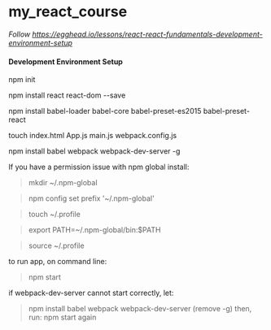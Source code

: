 # my_react_course

_Follow https://egghead.io/lessons/react-react-fundamentals-development-environment-setup_

#### Development Environment Setup

npm init

npm install react react-dom --save

npm install babel-loader babel-core babel-preset-es2015 babel-preset-react

touch index.html App.js main.js webpack.config.js

npm install babel webpack webpack-dev-server -g

If you have a permission issue with npm global install:
> mkdir ~/.npm-global

> npm config set prefix '~/.npm-global'

> touch ~/.profile

> export PATH=~/.npm-global/bin:$PATH

> source ~/.profile

to run app, on command line:
> npm start

if webpack-dev-server cannot start correctly, let:
> npm install babel webpack webpack-dev-server  (remove -g)
> then, run:
> npm start again



